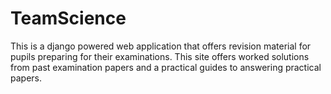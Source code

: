 # TeamScience
This is a django powered  web application that offers revision material for pupils preparing for their examinations.
This site offers worked solutions from past examination papers and a practical guides to answering practical papers.

